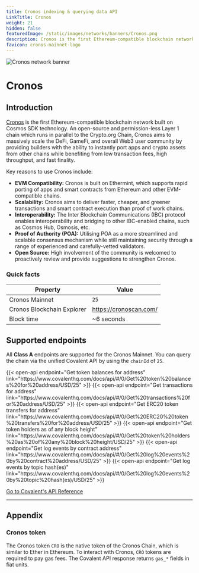 ```yaml
---
title: Cronos indexing & querying data API
LinkTitle: Cronos
weight: 21
hidden: false
featuredImage: /static/images/networks/banners/Cronos.png
description: Cronos is the first Ethereum-compatible blockchain network built on Cosmos SDK technology
favicon: cronos-mainnet-logo
---
```


![Cronos network banner](/static/images/networks/banners/Cronos.png)

# Cronos

## Introduction

[Cronos](https://cronos.org/?utm_source=covalent&utm_medium=network-docs) is the first Ethereum-compatible blockchain network built on Cosmos SDK technology. An open-source and permission-less Layer 1 chain which runs in parallel to the Crypto.org Chain, Cronos aims to massively scale the DeFi, GameFi, and overall Web3 user community by providing builders with the ability to instantly port apps and crypto assets from other chains while benefiting from low transaction fees, high throughput, and fast finality. 

Key reasons to use Cronos include:
- **EVM Compatibility:** Cronos is built on Ethermint, which supports rapid porting of apps and smart contracts from Ethereum and other EVM-compatible chains.
- **Scalability:** Cronos aims to deliver faster, cheaper, and greener transactions and smart contract execution than proof of work chains.
- **Interoperability:** The Inter Blockchain Communications (IBC) protocol enables interoperability and bridging to other IBC-enabled chains, such as Cosmos Hub, Osmosis, etc.
- **Proof of Authority (POA):** Utilising POA as a more streamlined and scalable consensus mechanism while still maintaining security through a range of experienced and carefully-vetted validators.
- **Open Source:** High involvement of the community is welcomed to proactively review and provide suggestions to strengthen Cronos.


### Quick facts

<TableWrap>

|Property|Value|
|---|---|
|Cronos Mainnet|`25`|
|Cronos Blockchain Explorer|https://cronoscan.com/|
|Block time|~6 seconds|

</TableWrap>


## Supported endpoints

<Aside>

All __Class A__ endpoints are supported for the Cronos Mainnet. You can query the chain via the unified Covalent API by using the `chainId` of `25`.

</Aside>

<div>
  {{< open-api
      endpoint="Get token balances for address"
      link="https://www.covalenthq.com/docs/api/#/0/Get%20token%20balances%20for%20address/USD/25"
  >}}
    {{< open-api
      endpoint="Get transactions for address"
      link="https://www.covalenthq.com/docs/api/#/0/Get%20transactions%20for%20address/USD/25"
  >}}
    {{< open-api
      endpoint="Get ERC20 token transfers for address"
      link="https://www.covalenthq.com/docs/api/#/0/Get%20ERC20%20token%20transfers%20for%20address/USD/25"
  >}}
      {{< open-api
      endpoint="Get token holders as of any block height"
      link="https://www.covalenthq.com/docs/api/#/0/Get%20token%20holders%20as%20of%20any%20block%20height/USD/25"
  >}}
      {{< open-api
      endpoint="Get log events by contract address"
      link="https://www.covalenthq.com/docs/api/#/0/Get%20log%20events%20by%20contract%20address/USD/25"
  >}}
      {{< open-api
      endpoint="Get log events by topic hash(es)"
      link="https://www.covalenthq.com/docs/api/#/0/Get%20log%20events%20by%20topic%20hash(es)/USD/25"
  >}}
</div>


<a target="_blank" class="Button Button-is-docs-primary" href="https://www.covalenthq.com/docs/api/#/0/0/USD/25?utm_source=cronos&utm_medium=network-docs">Go to Covalent's API Reference</a>

---

## Appendix

### Cronos token

The Cronos token `CRO` is the native token of the Cronos Chain, which is similar to Ether in Ethereum. To interact with Cronos, `CRO` tokens are required to pay gas fees. The Covalent API response returns `gas_*` fields in fiat units.
